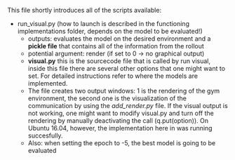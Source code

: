 This file shortly introduces all of the scripts available:

* run_visual.py (how to launch is described in the functioning implementations folder, depends on the model to be evaluated!)
  * outputs: evaluates the model on the desired environment and a **pickle file** that contains all of the information from the rollout
  * potential argument: render (if set to 0 -> no graphical output)
  * **visual.py** this is the sourcecode file that is called by run visual, inside this file there are several other options that one might want to set. For detailed instructions refer to where the models are implemented.
  * The file creates two output windows: 1 is the rendering of the gym environment, the second one is the visualization of the communication by using the *add_render.py* file. If the visual output is not working, one might want to modify visual.py and turn off the rendering by manually deactivating the call (q.put(option)). On Ubuntu 16.04, however, the implementation here in was running succesfully.
  * Also: when setting the epoch to -5, the best model is going to be evaluated
